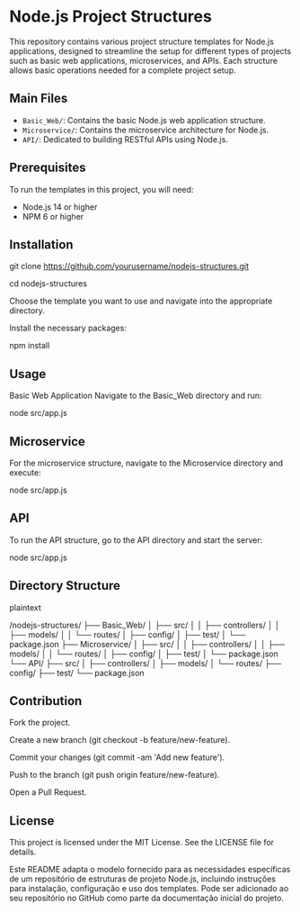 
# Node.js Project Structures

This repository contains various project structure templates for Node.js applications, designed to streamline the setup for different types of projects such as basic web applications, microservices, and APIs. Each structure allows basic operations needed for a complete project setup.

## Main Files

- `Basic_Web/`: Contains the basic Node.js web application structure.
- `Microservice/`: Contains the microservice architecture for Node.js.
- `API/`: Dedicated to building RESTful APIs using Node.js.

## Prerequisites

To run the templates in this project, you will need:

- Node.js 14 or higher
- NPM 6 or higher

## Installation


git clone https://github.com/yourusername/nodejs-structures.git

cd nodejs-structures

Choose the template you want to use and navigate into the appropriate directory.

Install the necessary packages:


npm install

## Usage
Basic Web Application
Navigate to the Basic_Web directory and run:


node src/app.js

## Microservice

For the microservice structure, navigate to the Microservice directory and execute:


node src/app.js

## API
To run the API structure, go to the API directory and start the server:


node src/app.js

## Directory Structure

plaintext

/nodejs-structures/
├── Basic_Web/
│   ├── src/
│   │   ├── controllers/
│   │   ├── models/
│   │   └── routes/
│   ├── config/
│   ├── test/
│   └── package.json
├── Microservice/
│   ├── src/
│   │   ├── controllers/
│   │   ├── models/
│   │   └── routes/
│   ├── config/
│   ├── test/
│   └── package.json
└── API/
    ├── src/
    │   ├── controllers/
    │   ├── models/
    │   └── routes/
    ├── config/
    ├── test/
    └── package.json

## Contribution

Fork the project.

Create a new branch (git checkout -b feature/new-feature).

Commit your changes (git commit -am 'Add new feature').

Push to the branch (git push origin feature/new-feature).

Open a Pull Request.

## License
This project is licensed under the MIT License. See the LICENSE file for details.

Este README adapta o modelo fornecido para as necessidades específicas de um repositório de estruturas de projeto Node.js, incluindo instruções para instalação, configuração e uso dos templates. Pode ser adicionado ao seu repositório no GitHub como parte da documentação inicial do projeto.
